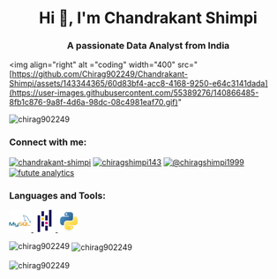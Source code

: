 <h1 align="center">Hi 👋, I'm Chandrakant Shimpi</h1>
<h3 align="center">A passionate Data Analyst from India</h3>

<img align="right" alt ="coding" width="400" src="[https://github.com/Chirag902249/Chandrakant-Shimpi/assets/143344365/60d83bf4-acc8-4168-9250-e64c3141dada](https://user-images.githubusercontent.com/55389276/140866485-8fb1c876-9a8f-4d6a-98dc-08c4981eaf70.gif)"

<p align="left"> <img src="https://komarev.com/ghpvc/?username=chirag902249&label=Profile%20views&color=0e75b6&style=flat" alt="chirag902249" /> </p>

<h3 align="left">Connect with me:</h3>
<p align="left">
<a href="https://linkedin.com/in/chandrakant-shimpi" target="blank"><img align="center" src="https://raw.githubusercontent.com/rahuldkjain/github-profile-readme-generator/master/src/images/icons/Social/linked-in-alt.svg" alt="chandrakant-shimpi" height="30" width="40" /></a>
<a href="https://instagram.com/chiragshimpi143" target="blank"><img align="center" src="https://raw.githubusercontent.com/rahuldkjain/github-profile-readme-generator/master/src/images/icons/Social/instagram.svg" alt="chiragshimpi143" height="30" width="40" /></a>
<a href="https://medium.com/@chiragshimpi1999" target="blank"><img align="center" src="https://raw.githubusercontent.com/rahuldkjain/github-profile-readme-generator/master/src/images/icons/Social/medium.svg" alt="@chiragshimpi1999" height="30" width="40" /></a>
<a href="https://www.youtube.com/c/futute analytics" target="blank"><img align="center" src="https://raw.githubusercontent.com/rahuldkjain/github-profile-readme-generator/master/src/images/icons/Social/youtube.svg" alt="futute analytics" height="30" width="40" /></a>
</p>

<h3 align="left">Languages and Tools:</h3>
<p align="left"> <a href="https://www.mysql.com/" target="_blank" rel="noreferrer"> <img src="https://raw.githubusercontent.com/devicons/devicon/master/icons/mysql/mysql-original-wordmark.svg" alt="mysql" width="40" height="40"/> </a> <a href="https://pandas.pydata.org/" target="_blank" rel="noreferrer"> <img src="https://raw.githubusercontent.com/devicons/devicon/2ae2a900d2f041da66e950e4d48052658d850630/icons/pandas/pandas-original.svg" alt="pandas" width="40" height="40"/> </a> <a href="https://www.python.org" target="_blank" rel="noreferrer"> <img src="https://raw.githubusercontent.com/devicons/devicon/master/icons/python/python-original.svg" alt="python" width="40" height="40"/> </a> </p>

<p><img align="left" src="https://github-readme-stats.vercel.app/api/top-langs?username=chirag902249&show_icons=true&locale=en&layout=compact" alt="chirag902249" /></p>

<p>&nbsp;<img align="center" src="https://github-readme-stats.vercel.app/api?username=chirag902249&show_icons=true&locale=en" alt="chirag902249" /></p>

<p><img align="center" src="https://github-readme-streak-stats.herokuapp.com/?user=chirag902249&" alt="chirag902249" /></p>
